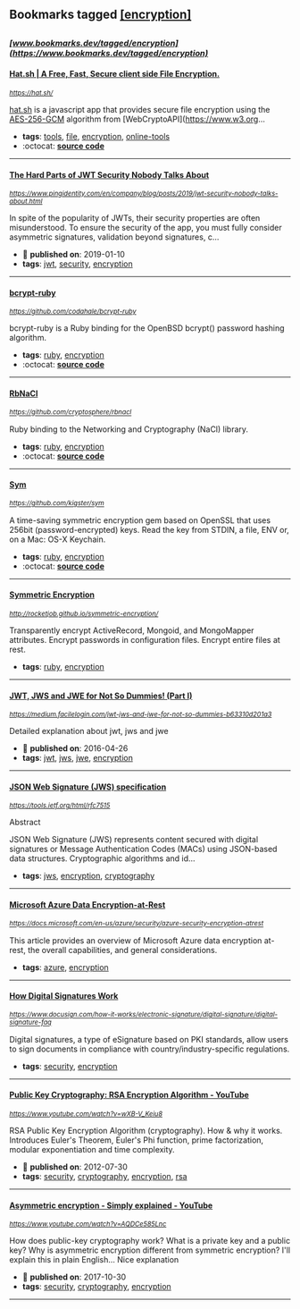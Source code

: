 ## Bookmarks tagged [[encryption]](https://www.bookmarks.dev/search?q=[encryption])

_<sup><sup>[www.bookmarks.dev/tagged/encryption](https://www.bookmarks.dev/tagged/encryption)</sup></sup>_
---
#### [Hat.sh | A Free, Fast, Secure client side File Encryption.](https://hat.sh/)
_<sup>https://hat.sh/</sup>_

[hat.sh](https://hat.sh) is a  javascript app that provides secure file encryption using the [AES-256-GCM](https://www.w3.org/TR/WebCryptoAPI/aes-gcm) algorithm from [WebCryptoAPI](https://www.w3.org...
* **tags**: [tools](../tagged/tools.md), [file](../tagged/file.md), [encryption](../tagged/encryption.md), [online-tools](../tagged/online-tools.md)
* :octocat: **[source code](https://github.com/sh-dv/hat.sh)**
---
#### [The Hard Parts of JWT Security Nobody Talks About](https://www.pingidentity.com/en/company/blog/posts/2019/jwt-security-nobody-talks-about.html)
_<sup>https://www.pingidentity.com/en/company/blog/posts/2019/jwt-security-nobody-talks-about.html</sup>_

In spite of the popularity of JWTs, their security properties are often misunderstood. To ensure the security of the app, you must fully consider asymmetric signatures, validation beyond signatures, c...
* :calendar: **published on**: 2019-01-10
* **tags**: [jwt](../tagged/jwt.md), [security](../tagged/security.md), [encryption](../tagged/encryption.md)
---
#### [bcrypt-ruby](https://github.com/codahale/bcrypt-ruby)
_<sup>https://github.com/codahale/bcrypt-ruby</sup>_

bcrypt-ruby is a Ruby binding for the OpenBSD bcrypt() password hashing algorithm.
* **tags**: [ruby](../tagged/ruby.md), [encryption](../tagged/encryption.md)
* :octocat: **[source code](https://github.com/codahale/bcrypt-ruby)**
---
#### [RbNaCl](https://github.com/cryptosphere/rbnacl)
_<sup>https://github.com/cryptosphere/rbnacl</sup>_

Ruby binding to the Networking and Cryptography (NaCl) library.
* **tags**: [ruby](../tagged/ruby.md), [encryption](../tagged/encryption.md)
* :octocat: **[source code](https://github.com/cryptosphere/rbnacl)**
---
#### [Sym](https://github.com/kigster/sym)
_<sup>https://github.com/kigster/sym</sup>_

A time-saving symmetric encryption gem based on OpenSSL that uses 256bit (password-encrypted) keys. Read the key from STDIN, a file, ENV or, on a Mac: OS-X Keychain.
* **tags**: [ruby](../tagged/ruby.md), [encryption](../tagged/encryption.md)
* :octocat: **[source code](https://github.com/kigster/sym)**
---
#### [Symmetric Encryption](http://rocketjob.github.io/symmetric-encryption/)
_<sup>http://rocketjob.github.io/symmetric-encryption/</sup>_

Transparently encrypt ActiveRecord, Mongoid, and MongoMapper attributes. Encrypt passwords in configuration files. Encrypt entire files at rest.
* **tags**: [ruby](../tagged/ruby.md), [encryption](../tagged/encryption.md)
---
#### [JWT, JWS and JWE for Not So Dummies! (Part I)](https://medium.facilelogin.com/jwt-jws-and-jwe-for-not-so-dummies-b63310d201a3)
_<sup>https://medium.facilelogin.com/jwt-jws-and-jwe-for-not-so-dummies-b63310d201a3</sup>_

Detailed explanation about jwt, jws and jwe
* :calendar: **published on**: 2016-04-26
* **tags**: [jwt](../tagged/jwt.md), [jws](../tagged/jws.md), [jwe](../tagged/jwe.md), [encryption](../tagged/encryption.md)
---
#### [JSON Web Signature (JWS) specification](https://tools.ietf.org/html/rfc7515)
_<sup>https://tools.ietf.org/html/rfc7515</sup>_

Abstract

   JSON Web Signature (JWS) represents content secured with digital
   signatures or Message Authentication Codes (MACs) using JSON-based
   data structures.  Cryptographic algorithms and id...
* **tags**: [jws](../tagged/jws.md), [encryption](../tagged/encryption.md), [cryptography](../tagged/cryptography.md)
---
#### [Microsoft Azure Data Encryption-at-Rest](https://docs.microsoft.com/en-us/azure/security/azure-security-encryption-atrest)
_<sup>https://docs.microsoft.com/en-us/azure/security/azure-security-encryption-atrest</sup>_

This article provides an overview of Microsoft Azure data  encryption at-rest, the overall capabilities, and general considerations.
* **tags**: [azure](../tagged/azure.md), [encryption](../tagged/encryption.md)
---
#### [How Digital Signatures Work](https://www.docusign.com/how-it-works/electronic-signature/digital-signature/digital-signature-faq)
_<sup>https://www.docusign.com/how-it-works/electronic-signature/digital-signature/digital-signature-faq</sup>_

Digital signatures, a type of eSignature based on PKI standards, allow users to sign documents in compliance with country/industry-specific regulations. 
* **tags**: [security](../tagged/security.md), [encryption](../tagged/encryption.md)
---
#### [Public Key Cryptography: RSA Encryption Algorithm - YouTube](https://www.youtube.com/watch?v=wXB-V_Keiu8)
_<sup>https://www.youtube.com/watch?v=wXB-V_Keiu8</sup>_

RSA Public Key Encryption Algorithm (cryptography). How & why it works. Introduces Euler's Theorem, Euler's Phi function, prime factorization, modular exponentiation and time complexity.
* :calendar: **published on**: 2012-07-30
* **tags**: [security](../tagged/security.md), [cryptography](../tagged/cryptography.md), [encryption](../tagged/encryption.md), [rsa](../tagged/rsa.md)
---
#### [Asymmetric encryption - Simply explained - YouTube](https://www.youtube.com/watch?v=AQDCe585Lnc)
_<sup>https://www.youtube.com/watch?v=AQDCe585Lnc</sup>_

How does public-key cryptography work? What is a private key and a public key? Why is asymmetric encryption different from symmetric encryption? I'll explain this in plain English... Nice explanation
* :calendar: **published on**: 2017-10-30
* **tags**: [security](../tagged/security.md), [cryptography](../tagged/cryptography.md), [encryption](../tagged/encryption.md)
---

